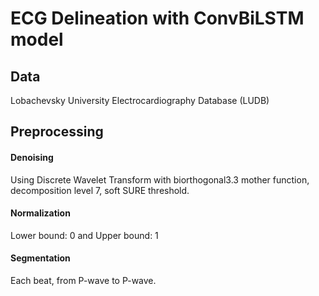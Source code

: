 # ECG Delineation with ConvBiLSTM model

## Data
Lobachevsky University Electrocardiography Database (LUDB)

## Preprocessing
#### Denoising
Using Discrete Wavelet Transform with biorthogonal3.3 mother function, decomposition level 7, soft SURE threshold.
#### Normalization
Lower bound: 0 and Upper bound: 1
#### Segmentation
Each beat, from P-wave to P-wave.
